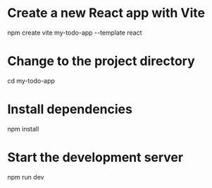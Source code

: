 # Create a new React app with Vite
npm create vite my-todo-app --template react
# Change to the project directory
cd my-todo-app
# Install dependencies
npm install
# Start the development server
npm run dev
